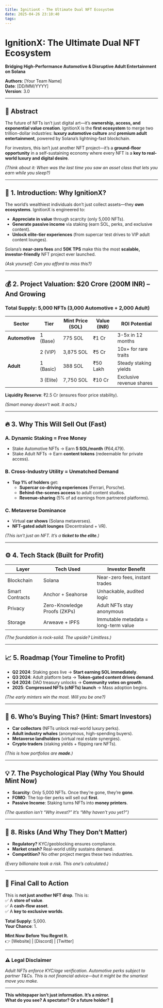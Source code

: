 ```yaml
---
title: IgnitionX - The Ultimate Dual NFT Ecosystem
date: 2025-04-26 23:10:40
tags:
---
```

# **IgnitionX: The Ultimate Dual NFT Ecosystem**  
**Bridging High-Performance Automotive & Disruptive Adult Entertainment on Solana**  

**Authors**: [Your Team Name]  
**Date**: [DD/MM/YYYY]  
**Version**: 3.0  

---

## **🌌 Abstract**  
The future of NFTs isn’t just digital art—it’s **ownership, access, and exponential value creation**. IgnitionX is the **first ecosystem** to merge two trillion-dollar industries: **luxury automotive culture** and **premium adult entertainment**, powered by Solana’s lightning-fast blockchain.  

For investors, this isn’t just another NFT project—it’s a **ground-floor opportunity** in a self-sustaining economy where every NFT is a **key to real-world luxury and digital desire**.  

*(Think about it: When was the last time you saw an asset class that lets you earn while you sleep?)*  

---

## **🚀 1. Introduction: Why IgnitionX?**  
The world’s wealthiest individuals don’t just collect assets—they **own ecosystems**. IgnitionX is engineered to:  
- **Appreciate in value** through scarcity (only 5,000 NFTs).  
- **Generate passive income** via staking (earn SOL, perks, and exclusive content).  
- **Unlock elite-tier experiences** (from supercar test drives to VIP adult content lounges).  

Solana’s **near-zero fees** and **50K TPS** make this the most **scalable, investor-friendly** NFT project ever launched.  

*(Ask yourself: Can you afford to miss this?)*  

---

## **💰 2. Project Valuation: $20 Crore (200M INR) – And Growing**  
### **Total Supply**: 5,000 NFTs (3,000 Automotive + 2,000 Adult)  

| **Sector**      | **Tier** | **Mint Price (SOL)** | **Value (INR)** | **ROI Potential** |  
|-----------------|----------|----------------------|----------------|------------------|  
| **Automotive**  | 1 (Base) | 775 SOL              | ₹1 Cr          | 3-5x in 12 months |  
|                | 2 (VIP)  | 3,875 SOL            | ₹5 Cr          | 10x+ for rare traits |  
| **Adult**      | 1 (Basic)| 388 SOL              | ₹50 Lakh       | Steady staking yields |  
|                | 3 (Elite)| 7,750 SOL            | ₹10 Cr         | Exclusive revenue shares |  

**Liquidity Reserve**: ₹2.5 Cr (ensures floor price stability).  

*(Smart money doesn’t wait. It acts.)*  

---

## **🔥 3. Why This Will Sell Out (Fast)**  
### **A. Dynamic Staking = Free Money**  
- Stake Automotive NFTs → Earn **5 SOL/month** (₹64,479).  
- Stake Adult NFTs → Earn **content tokens** (redeemable for private access).  

### **B. Cross-Industry Utility = Unmatched Demand**  
- **Top 1% of holders** get:  
  - **Supercar co-driving experiences** (Ferrari, Porsche).  
  - **Behind-the-scenes access** to adult content studios.  
  - **Revenue-sharing** (5% of ad earnings from partnered platforms).  

### **C. Metaverse Dominance**  
- Virtual **car shows** (Solana metaverses).  
- **NFT-gated adult lounges** (Decentraland + VR).  

*(This isn’t just an NFT. It’s a **ticket to the elite**.)*  

---

## **⚙️ 4. Tech Stack (Built for Profit)**  
| **Layer**       | **Tech Used**       | **Investor Benefit** |  
|----------------|--------------------|----------------------|  
| Blockchain     | Solana             | Near-zero fees, instant trades |  
| Smart Contracts| Anchor + Seahorse  | Unhackable, audited logic |  
| Privacy        | Zero-Knowledge Proofs (ZKPs) | Adult NFTs stay anonymous |  
| Storage        | Arweave + IPFS     | Immutable metadata = long-term value |  

*(The foundation is rock-solid. The upside? Limitless.)*  

---

## **📈 5. Roadmap (Your Timeline to Profit)**  
- **Q2 2024**: Staking goes live → **Start earning SOL immediately**.  
- **Q3 2024**: Adult platform beta → **Token-gated content drives demand**.  
- **Q4 2024**: DAO treasury unlocks → **Community votes on growth**.  
- **2025**: **Compressed NFTs (cNFTs) launch** → Mass adoption begins.  

*(The early minters win the most. Will you be one?)*  

---

## **🎯 6. Who’s Buying This? (Hint: Smart Investors)**  
- **Car collectors** (NFTs unlock real-world luxury perks).  
- **Adult industry whales** (anonymous, high-spending buyers).  
- **Metaverse landholders** (virtual real estate synergies).  
- **Crypto traders** (staking yields + flipping rare NFTs).  

*(This is how portfolios are **made**.)*  

---

## **💡 7. The Psychological Play (Why You Should Mint Now)**  
- **Scarcity**: Only 5,000 NFTs. Once they’re gone, they’re **gone**.  
- **FOMO**: The top-tier perks will sell out **first**.  
- **Passive Income**: Staking turns NFTs into **money printers**.  

*(The question isn’t “Why invest?” It’s “Why haven’t you yet?”)*  

---

## **🛑 8. Risks (And Why They Don’t Matter)**  
- **Regulatory?** KYC/geoblocking ensures compliance.  
- **Market crash?** Real-world utility sustains demand.  
- **Competition?** No other project merges these two industries.  

*(Every billionaire took a risk. This one’s calculated.)*  

---

## **🚨 Final Call to Action**  
This is **not just another NFT drop**. This is:  
✅ A **store of value**.  
✅ A **cash-flow asset**.  
✅ A **key to exclusive worlds**.  

**Total Supply**: 5,000.  
**Your Chance**: 1.  

**Mint Now Before You Regret It.**  
👉 [Website] | [Discord] | [Twitter]  

---

### **⚠️ Legal Disclaimer**  
*Adult NFTs enforce KYC/age verification. Automotive perks subject to partner T&Cs. This is not financial advice—but it might be the smartest move you make.*  

---

**This whitepaper isn’t just information. It’s a mirror.**  
**What do you see? A spectator? Or a future holder?** 🚀